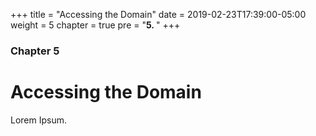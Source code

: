 +++
title = "Accessing the Domain"
date = 2019-02-23T17:39:00-05:00
weight = 5
chapter = true
pre = "<b>5. </b>"
+++

### Chapter 5

# Accessing the Domain

Lorem Ipsum.
